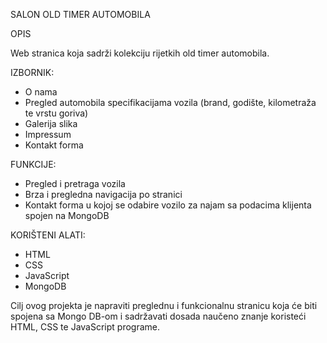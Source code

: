 SALON OLD TIMER AUTOMOBILA

OPIS

Web stranica koja sadrži kolekciju rijetkih old timer automobila.

IZBORNIK:

- O nama
- Pregled automobila specifikacijama vozila (brand, godište, kilometraža te vrstu goriva)
- Galerija slika
- Impressum
- Kontakt forma

FUNKCIJE:

- Pregled i pretraga vozila
- Brza i pregledna navigacija po stranici
- Kontakt forma u kojoj se odabire vozilo za najam sa podacima klijenta spojen na MongoDB

KORIŠTENI ALATI:

- HTML
- CSS
- JavaScript
- MongoDB

Cilj ovog projekta je napraviti preglednu i funkcionalnu stranicu koja će biti spojena sa Mongo DB-om i sadržavati dosada naučeno znanje koristeći HTML, CSS te JavaScript programe.

